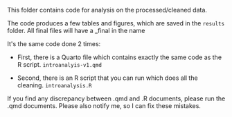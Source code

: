 This folder contains code for analysis on the processed/cleaned data.

The code produces a few tables and figures, which are saved in the `results` folder. All final files will have a _final in the name

It's the same code done 2 times:

* First, there is a Quarto file which contains exactly the same code as the R script. `introanalyis-v1.qmd`

* Second, there is an R script that you can run which does all the cleaning. `introanalysis.R`

If you find any discrepancy between .qmd and .R documents, please run the .qmd documents. Please also notify me, so I can fix these mistakes.
